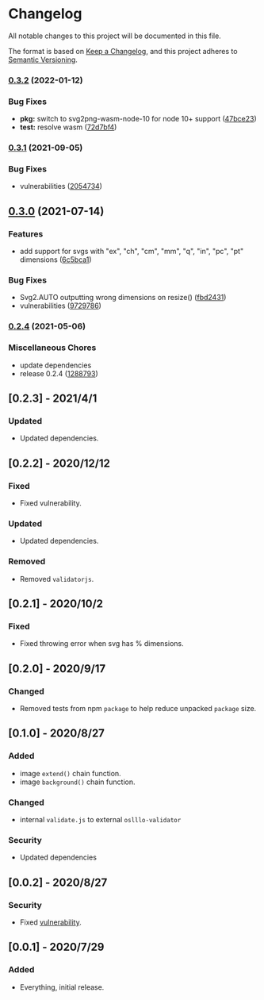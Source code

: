 # Changelog

All notable changes to this project will be documented in this file.

The format is based on [Keep a Changelog](https://keepachangelog.com/en/1.0.0/),
and this project adheres to [Semantic Versioning](https://semver.org/spec/v2.0.0.html).

### [0.3.2](https://www.github.com/oslllo/svg2/compare/v0.3.1...v0.3.2) (2022-01-12)


### Bug Fixes

* **pkg:** switch to svg2png-wasm-node-10 for node 10+ support ([47bce23](https://www.github.com/oslllo/svg2/commit/47bce23d974c0d957119c28738a1c92a1c7a2541))
* **test:** resolve wasm ([72d7bf4](https://www.github.com/oslllo/svg2/commit/72d7bf4d7683a470249a4ec71dee9747b3b8e3aa))

### [0.3.1](https://www.github.com/oslllo/svg2/compare/v0.3.0...v0.3.1) (2021-09-05)


### Bug Fixes

* vulnerabilities ([2054734](https://www.github.com/oslllo/svg2/commit/2054734c151f1373eee47ad9f951bd70237e3a5f))

## [0.3.0](https://www.github.com/oslllo/svg2/compare/v0.2.4...v0.3.0) (2021-07-14)


### Features

* add support for svgs with "ex", "ch", "cm", "mm", "q", "in", "pc", "pt" dimensions ([6c5bca1](https://www.github.com/oslllo/svg2/commit/6c5bca16e8a123ec3d9b821ffed8138e56630778))


### Bug Fixes

* Svg2.AUTO outputting wrong dimensions on resize() ([fbd2431](https://www.github.com/oslllo/svg2/commit/fbd24319de0b9f8a62955809d42a4f433dc70186))
* vulnerabilities ([9729786](https://www.github.com/oslllo/svg2/commit/97297861d21ddafc75b38a004ceea7c449f0a743))

### [0.2.4](https://www.github.com/oslllo/svg2/compare/v0.2.3...v0.2.4) (2021-05-06)


### Miscellaneous Chores

* update dependencies
* release 0.2.4 ([1288793](https://www.github.com/oslllo/svg2/commit/12887938271b92f466bec2de7da94034685aa65b))

## [0.2.3] - 2021/4/1

### Updated

- Updated dependencies.

## [0.2.2] - 2020/12/12

### Fixed

- Fixed vulnerability.

### Updated

- Updated dependencies.

### Removed

- Removed `validatorjs`.

## [0.2.1] - 2020/10/2

### Fixed

- Fixed throwing error when svg has % dimensions.

## [0.2.0] - 2020/9/17

### Changed

- Removed tests from npm `package` to help reduce unpacked `package` size.

## [0.1.0] - 2020/8/27

### Added

- image `extend()` chain function.
- image `background()` chain function.

### Changed

- internal `validate.js` to external `oslllo-validator`

### Security

- Updated dependencies

## [0.0.2] - 2020/8/27

### Security

- Fixed [vulnerability](https://npmjs.com/advisories/1523).

## [0.0.1] - 2020/7/29

### Added

- Everything, initial release.
